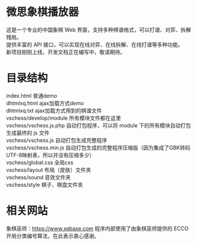 # 微思象棋播放器
这是一个专业的中国象棋 Web 界面，支持多种棋谱格式，可以打谱、对弈、拆解残局。<br />
提供丰富的 API 接口，可以实现在线对弈、在线拆解、在线打谱等多种功能。<br />
新项目刚刚上线，开发文档正在编写中，敬请期待。

# 目录结构
index.html 普通demo<br />
dhtmlxq.html ajax加载方式demo<br />
dhtmlxq.txt ajax加载方式用到的棋谱文件<br />
vschess/develop/module 所有模块文件都在这里<br />
vschess/vschess.js.php 自动打包程序，可以将 module 下的所有模块自动打包生成最终的 js 文件<br />
vschess/vschess.js 自动打包生成完整程序<br />
vschess/vschess.min.js 自动打包生成的完整程序压缩版（因为集成了GBK转码UTF-8映射表，所以并没有压缩多少）<br />
vschess/global.css 全局css<br />
vschess/layout 布局（皮肤）文件夹<br />
vschess/sound 音效文件夹<br />
vschess/style 棋子、棋盘文件夹<br />

# 相关网站
象棋巫师：https://www.xqbase.com 程序内部使用了由象棋巫师提供的 ECCO 开局分类编号算法，在此表示衷心感谢。
